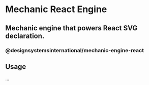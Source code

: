 # Mechanic React Engine

## Mechanic engine that powers React SVG declaration.

### @designsystemsinternational/mechanic-engine-react

## Usage

...
